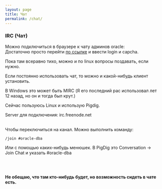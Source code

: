 ```yaml
---
layout: page
title: Чат
permalink: /chat/
---
```


### IRC (Чат)

Можно подключиться в браузере к чату админов oracle:<br/>
Достаточно просто перейти <a href="http://webchat.freenode.net/?channels=%23oracle-dba">по ссылке</a> и ввести login и capcha.

Пока там всеравно тихо, можно и по linux вопросы поздавать, если нужно.

Если постоянно использовать чат, то можно и какой-нибудь клиент установить.

В Windows это может быть MIRC (Я его последний рас использовал лет 12 назад, но он и тогда был крут.)

Сейчас пользуюсь Linux и использую Pigdig.

Server для подключения: irc.freenode.net<br/><br/>

Чтобы переключиться на канал. Можно выполнить команду:

    /join #oracle-dba


Или с помощью каких-нибудь менюшек. В PigDig это Conversation -> Join Chat и указать #oracle-dba

<br/><br/>

<strong>Не обещаю, что там кто-нибудь будет, но возможность сидеть в чате есть.</strong>
